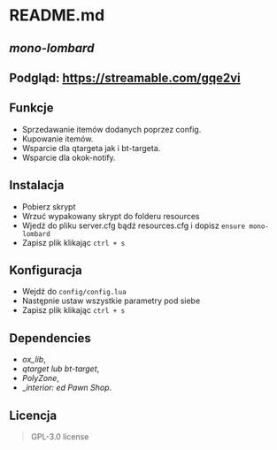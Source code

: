 # README.md
## _mono-lombard_ 

## Podgląd: https://streamable.com/gqe2vi

## Funkcje

- Sprzedawanie itemów dodanych poprzez config.
- Kupowanie itemów.
- Wsparcie dla qtargeta jak i bt-targeta.
- Wsparcie dla okok-notify.


## Instalacja

- Pobierz skrypt
- Wrzuć wypakowany skrypt do folderu resources
- Wjedź do pliku server.cfg bądź resources.cfg i dopisz ```ensure mono-lombard```
- Zapisz plik klikając ```ctrl + s```

## Konfiguracja

- Wejdź do ```config/config.lua```
- Następnie ustaw wszystkie parametry pod siebe
- Zapisz plik klikając ```ctrl + s```

## Dependencies
- _ox_lib_,
- _qtarget lub bt-target_,
- _PolyZone_,
- __interior: ed Pawn Shop_.

## Licencja
>GPL-3.0 license
